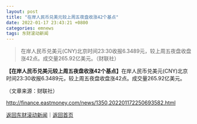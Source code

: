 ```yaml
---
layout: post
title: "在岸人民币兑美元较上周五夜盘收涨42个基点"
date: 2022-01-17 23:43:21 +0800
categories: emnews
tags: 东财滚动新闻
---
```

> 在岸人民币兑美元(CNY)北京时间23:30收报6.3489元，较上周五夜盘收盘涨42点。成交量265.92亿美元。（财联社）

<p><strong>【在岸人民币兑美元较上周五夜盘收涨42个基点】</strong>在岸人民币兑美元(CNY)北京时间23:30收报6.3489元，较上周五夜盘收盘涨42点。成交量265.92亿美元。</p><p class="em_media">（文章来源：财联社）</p>

<http://finance.eastmoney.com/news/1350,202201172250693582.html>

[返回东财滚动新闻](//finews.withounder.com/emnews/)｜[返回首页](//finews.withounder.com/)